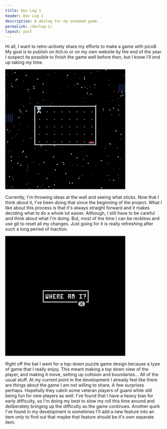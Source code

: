 ```yaml
---
title: Dev Log 1
header: Dev Log 1
description: A devlog for my unnamed game.
permalink: /devlog-1/
layout: post
---
```


Hi all, I want to retro-actively share my efforts to make  a game with pico8. My goal is to publish on itch.io or on my own website by the end of the year. I suspect its possible to finish the game well before then, but I know I'll end up taking my time. 

[![picture](/assets/images/devlog/space_1.png)](/assets/images/devlog/space_1.png)

Currently, I'm throwing ideas at the wall and seeing what sticks. Now that I think about it, I've been doing that since the beginning of the project. What I like about this process is that it's always straight forward and it makes deciding what to do a whole lot easier. Although, I still have to be careful and think about what I'm doing. But, most of the time I can be reckless and use git to reset all my changes. Just going for it is really refreshing after such a long period of inaction.


[![picture](/assets/images/devlog/space_0.png)](/assets/images/devlog/space_0.png)

Right off the bat I went for a top-down puzzle game design because a type of game that I really enjoy. This meant making a top down view of the player, and making it move, setting up collision and boundaries... All of the usual stuff. At my current point in the development I already feel like there are things about the game I am not willing to share. A few surprises perhaps. Hopefully they catch some veteran players of guard while still being fun for new players as well. I've found that I have a heavy bias for early difficulty, so I'm doing my best to slow my roll this time around and deliberately bringing up the difficulty as the game continues. Another quirk I've found in my development is sometimes I'll add a new feature into an item only to find out that maybe that feature should be it's own separate item.

